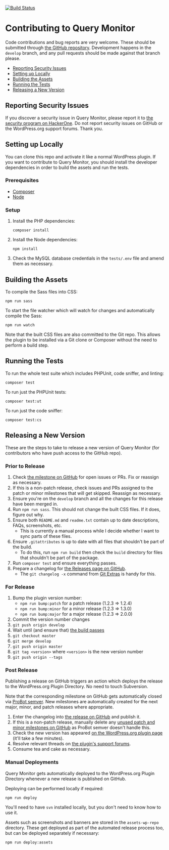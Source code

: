 [![Build Status](https://img.shields.io/travis/johnbillion/query-monitor/develop.svg?style=flat-square&label=develop%20build)](https://github.com/johnbillion/query-monitor/actions)

# Contributing to Query Monitor

Code contributions and bug reports are very welcome. These should be submitted through [the GitHub repository](https://github.com/johnbillion/query-monitor). Development happens in the `develop` branch, and any pull requests should be made against that branch please.

* [Reporting Security Issues](#reporting-security-issues)
* [Setting up Locally](#setting-up-locally)
* [Building the Assets](#building-the-assets)
* [Running the Tests](#running-the-tests)
* [Releasing a New Version](#releasing-a-new-version)

## Reporting Security Issues

If you discover a security issue in Query Monitor, please report it to [the security program on HackerOne](https://hackerone.com/johnblackbourn). Do not report security issues on GitHub or the WordPress.org support forums. Thank you.

## Setting up Locally

You can clone this repo and activate it like a normal WordPress plugin. If you want to contribute to Query Monitor, you should install the developer dependencies in order to build the assets and run the tests.

### Prerequisites

* [Composer](https://getcomposer.org/)
* [Node](https://nodejs.org/)

### Setup

1. Install the PHP dependencies:

       composer install

2. Install the Node dependencies:

       npm install

3. Check the MySQL database credentials in the `tests/.env` file and amend them as necessary.

## Building the Assets

To compile the Sass files into CSS:

	npm run sass

To start the file watcher which will watch for changes and automatically compile the Sass:

	npm run watch

Note that the built CSS files are also committed to the Git repo. This allows the plugin to be installed via a Git clone or Composer without the need to perform a build step.

## Running the Tests

To run the whole test suite which includes PHPUnit, code sniffer, and linting:

	composer test

To run just the PHPUnit tests:

	composer test:ut

To run just the code sniffer:

	composer test:cs

## Releasing a New Version

These are the steps to take to release a new version of Query Monitor (for contributors who have push access to the GitHub repo).

### Prior to Release

1. Check [the milestone on GitHub](https://github.com/johnbillion/query-monitor/milestones) for open issues or PRs. Fix or reassign as necessary.
1. If this is a non-patch release, check issues and PRs assigned to the patch or minor milestones that will get skipped. Reassign as necessary.
1. Ensure you're on the `develop` branch and all the changes for this release have been merged in.
1. Run `npm run sass`. This should not change the built CSS files. If it does, figure out why.
1. Ensure both `README.md` and `readme.txt` contain up to date descriptions, FAQs, screenshots, etc.
   - This is currently a manual process while I decide whether I want to sync parts of these files.
1. Ensure `.gitattributes` is up to date with all files that shouldn't be part of the build.
   - To do this, run `npm run build` then check the `build` directory for files that shouldn't be part of the package.
1. Run `composer test` and ensure everything passes.
1. Prepare a changelog for [the Releases page on GitHub](https://github.com/johnbillion/query-monitor/releases).
   - The `git changelog -x` command from [Git Extras](https://github.com/tj/git-extras) is handy for this.

### For Release

1. Bump the plugin version number:
   - `npm run bump:patch` for a patch release (1.2.3 => 1.2.4)
   - `npm run bump:minor` for a minor release (1.2.3 => 1.3.0)
   - `npm run bump:major` for a major release (1.2.3 => 2.0.0)
1. Commit the version number changes
1. `git push origin develop`
1. Wait until (and ensure that) [the build passes](https://github.com/johnbillion/query-monitor/actions)
1. `git checkout master`
1. `git merge develop`
1. `git push origin master`
1. `git tag <version>` where `<version>` is the new version number
1. `git push origin --tags`

### Post Release

Publishing a release on GitHub triggers an action which deploys the release to the WordPress.org Plugin Directory. No need to touch Subversion.

Note that the corresponding milestone on GitHub gets automatically closed via [ProBot semver](https://github.com/apps/probot-semver). New milestones are automatically created for the next major, minor, and patch releases where appropriate.

1. Enter the changelog into [the release on GitHub](https://github.com/johnbillion/query-monitor/releases) and publish it.
1. If this is a non-patch release, manually delete any [unused patch and minor milestones on GitHub](https://github.com/johnbillion/query-monitor/milestones) as ProBot semver doesn't handle this.
1. Check the new version has appeared [on the WordPress.org plugin page](https://wordpress.org/plugins/query-monitor/) (it'll take a few minutes).
1. Resolve relevant threads on [the plugin's support forums](https://wordpress.org/support/plugin/query-monitor/).
1. Consume tea and cake as necessary.

### Manual Deployments

Query Monitor gets automatically deployed to the WordPress.org Plugin Directory whenever a new release is published on GitHub.

Deploying can be performed locally if required:

	npm run deploy

You'll need to have `svn` installed locally, but you don't need to know how to use it.

Assets such as screenshots and banners are stored in the `assets-wp-repo` directory. These get deployed as part of the automated release process too, but can be deployed separately if necessary:

	npm run deploy:assets
